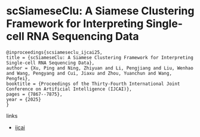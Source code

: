 # scSiameseClu: A Siamese Clustering Framework for Interpreting Single-cell RNA Sequencing Data

```
@inproceedings{scsiameseclu_ijcai25,
title = {scSiameseClu: A Siamese Clustering Framework for Interpreting Single-cell RNA Sequencing Data},
author = {Xu, Ping and Ning, Zhiyuan and Li, Pengjiang and Liu, Wenhao and Wang, Pengyang and Cui, Jiaxu and Zhou, Yuanchun and Wang, Pengfei},
booktitle = {Proceedings of the Thirty-Fourth International Joint Conference on Artificial Intelligence (IJCAI)},
pages = {7867--7875},
year = {2025}
}
```

links
- [ijcai](https://www.ijcai.org/proceedings/2025/875)
